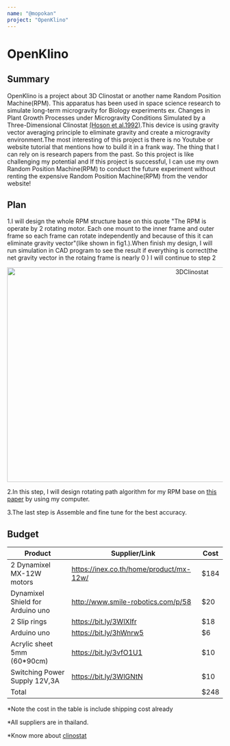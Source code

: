 ```yaml
---
name: "@mopokan"
project: "OpenKlino"
---
```


# OpenKlino

## Summary
  OpenKlino is a project about 3D Clinostat or another name Random Position Machine(RPM). This apparatus has been used in space science research to simulate long-term 
microgravity for Biology experiments ex. Changes in Plant Growth Processes under Microgravity Conditions Simulated by a Three-Dimensional Clinostat [(Hoson et al.1992)](https://link.springer.com/article/10.1007/BF02489403).This device is using gravity vector averaging principle to eliminate gravity and create a microgravity environment.The most interesting of this project is there is no Youtube or website tutorial that mentions how to build it in a frank way. The thing that I can rely on is 
research papers from the past. So this project is like challenging my potential and If this project is successful, I can use my own Random Position Machine(RPM) 
to conduct the future experiment without renting the expensive Random Position Machine(RPM) from the vendor website!


## Plan

1.I will design the whole RPM structure base on this quote "The RPM is operate by 2 rotating motor. Each one mount to the inner frame and outer frame so each frame can rotate independently and because of this it can eliminate gravity vector"(like shown in fig1.).When finish my design, I will run simulation in CAD program to see the result if everything is correct(the net gravity vector in the rotaing frame is nearly 0 ) I will continue to step 2


<p align="center">
  <img alt="3DClinostat" src="https://www.researchgate.net/profile/Thais-Russomano/publication/26686020/figure/fig4/AS:668634745696259@1536426354285/Schematic-view-of-the-MicroG-Center-3-D-clinostat.png" width="848" height="500">
</p>
   

2.In this step, I will design rotating path algorithm for my RPM base on [this paper](https://www.ncbi.nlm.nih.gov/pmc/articles/PMC4223831/) by using my computer.

3.The last step is Assemble and fine tune for the best accuracy.


## Budget

| Product         | Supplier/Link                         | Cost   |
| --------------- | ------------------------------------- | ------ |
| 2 Dynamixel MX-12W motors        | https://inex.co.th/home/product/mx-12w/ | $184 |
| Dynamixel Shield for Arduino uno | http://www.smile-robotics.com/p/58      | $20  |
| 2 Slip rings                     | https://bit.ly/3WlXIfr                  | $18  | 
| Arduino uno                      | https://bit.ly/3hWnrw5                  | $6   |
| Acrylic sheet 5mm (60*90cm)      | https://bit.ly/3vfO1U1                  | $10  |
| Switching Power Supply 12V,3A    | https://bit.ly/3WlGNtN                  | $10  |
| Total           |                                       | $248 |

*Note the cost in the table is include shipping cost already

*All suppliers are in thailand.

*Know more about [clinostat](https://pure.uva.nl/ws/files/903914/79169_metis316931.pdf)
